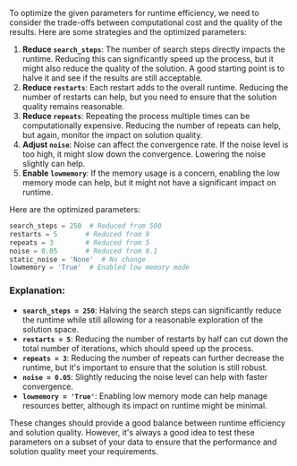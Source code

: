 To optimize the given parameters for runtime efficiency, we need to consider the trade-offs between computational cost and the quality of the results. Here are some strategies and the optimized parameters:

1. **Reduce `search_steps`**: The number of search steps directly impacts the runtime. Reducing this can significantly speed up the process, but it might also reduce the quality of the solution. A good starting point is to halve it and see if the results are still acceptable.
2. **Reduce `restarts`**: Each restart adds to the overall runtime. Reducing the number of restarts can help, but you need to ensure that the solution quality remains reasonable.
3. **Reduce `repeats`**: Repeating the process multiple times can be computationally expensive. Reducing the number of repeats can help, but again, monitor the impact on solution quality.
4. **Adjust `noise`**: Noise can affect the convergence rate. If the noise level is too high, it might slow down the convergence. Lowering the noise slightly can help.
5. **Enable `lowmemory`**: If the memory usage is a concern, enabling the low memory mode can help, but it might not have a significant impact on runtime.

Here are the optimized parameters:

```python
search_steps = 250  # Reduced from 500
restarts = 5       # Reduced from 9
repeats = 3        # Reduced from 5
noise = 0.05       # Reduced from 0.1
static_noise = 'None'  # No change
lowmemory = 'True'  # Enabled low memory mode
```

### Explanation:
- **`search_steps = 250`**: Halving the search steps can significantly reduce the runtime while still allowing for a reasonable exploration of the solution space.
- **`restarts = 5`**: Reducing the number of restarts by half can cut down the total number of iterations, which should speed up the process.
- **`repeats = 3`**: Reducing the number of repeats can further decrease the runtime, but it's important to ensure that the solution is still robust.
- **`noise = 0.05`**: Slightly reducing the noise level can help with faster convergence.
- **`lowmemory = 'True'`**: Enabling low memory mode can help manage resources better, although its impact on runtime might be minimal.

These changes should provide a good balance between runtime efficiency and solution quality. However, it's always a good idea to test these parameters on a subset of your data to ensure that the performance and solution quality meet your requirements.